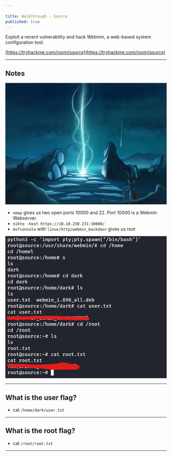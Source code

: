 ```yaml
---

title: Walkthrough - Source
published: true
---
```


Exploit a recent vulnerability and hack Webmin, a web-based system configuration tool.

[https://tryhackme.com/room/source](https://tryhackme.com/room/source)

* * *

## Notes

![](/assets/source01.jpg)

- ``nmap`` gives us two open ports 10000 and 22. Port 10000 is a Webmin Webserver.
- ``nikto -host https://10.10.230.231:10000/``
- ``msfconsole`` with ``linux/http/webmin_backdoor`` gives us root

![](/assets/source02.png)

* * * 

## What is the user flag?

- cat ``/home/dark/user.txt``

* * * 

## What is the root flag?

- cat ``/root/root.txt``

* * * 

